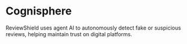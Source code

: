 # Cognisphere
ReviewShield uses agent AI to autonomously detect fake or suspicious reviews, helping maintain trust on digital platforms.
